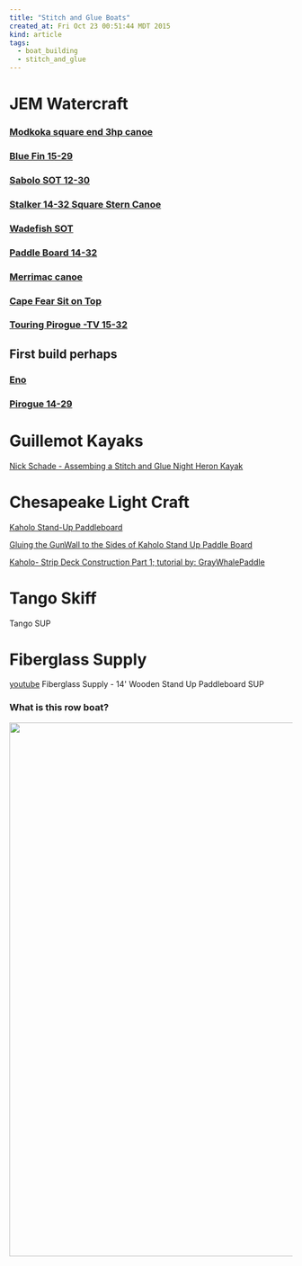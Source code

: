 ```yaml
---
title: "Stitch and Glue Boats"
created_at: Fri Oct 23 00:51:44 MDT 2015
kind: article
tags:
  - boat_building
  - stitch_and_glue
---
```


# JEM Watercraft

### <a href="http://www.jemwatercraft.com/proddetail.php?prod=Muskoka" target="_blank">Modkoka square end 3hp canoe</a>

### <a href="http://www.jemwatercraft.com/proddetail.php?prod=BF15-29" target="_blank">Blue Fin 15-29</a>

### <a href="http://www.jemwatercraft.com/proddetail.php?prod=Sabalo12" target="_blank">Sabolo SOT 12-30</a>

### <a href="http://www.jemwatercraft.com/proddetail.php?prod=Stalker14-34" target="_blank">Stalker 14-32 Square Stern Canoe</a>

### <a href="http://www.jemwatercraft.com/proddetail.php?prod=WF15-2.0" target="_blank">Wadefish SOT</a>

### <a href="http://www.jemwatercraft.com/proddetail.php?prod=PB14-32" target="_blank">Paddle Board 14-32</a>

### <a href="http://www.jemwatercraft.com/proddetail.php?prod=Merrimac" target="_blank">Merrimac canoe</a>

### <a href="http://www.jemwatercraft.com/proddetail.php?prod=CFSOT" target="_blank">Cape Fear Sit on Top</a>

### <a href="http://www.jemwatercraft.com/proddetail.php?prod=TouringPirogueTV15-32" target="_blank">Touring Pirogue -TV 15-32</a>

## First build perhaps

### <a href="http://www.jemwatercraft.com/proddetail.php?prod=Eno" target="_blank">Eno</a>

### <a href="http://www.jemwatercraft.com/proddetail.php?prod=Pirogue14-29" target="_blank">Pirogue 14-29</a>



# Guillemot Kayaks 

<a href="https://www.youtube.com/watch?v=_VXyN6Y3TkA" target="_blank">Nick Schade - Assembing a Stitch and Glue Night Heron Kayak</a>

# Chesapeake Light Craft

<a href="http://www.clcboats.com/shop/boats/boat-plans/kaholo-stand-up-paddleboard.html" target="_blank">Kaholo Stand-Up Paddleboard</a>

<a href="Tricks to Gluing the GunWall to the Sides of Kaholo Stand Up Paddle Board : Part 2" target="_blank">Gluing the GunWall to the Sides of Kaholo Stand Up Paddle Board</a>
 
 

<a href="https://www.youtube.com/watch?v=4HpyIeTVtM8" target="_blank">Kaholo- Strip Deck Construction Part 1; tutorial by: GrayWhalePaddle</a>

# Tango Skiff

Tango SUP

# Fiberglass Supply

<a href="https://www.youtube.com/watch?v=tpeOfTeu3cc" target="_blank">youtube</a>
Fiberglass Supply - 14' Wooden Stand Up Paddleboard SUP

<h3>What is this row boat?</h3>

<img src="/assets/images/rowboat-with-outboard-2-fisherman.jpg" width="950px">

<!--
html boilerplate
<a href="" target="_blank"></a>
<a name=""></a>
<img src="" width="400px">
<ul>
  <li></li>
</ul>
<pre>
</pre>
<p style="margin-bottom: 2em;"></p>
<hr style="border: 0; height: 3px; background: #333; background-image: linear-gradient(to right, #ccc, #333, #ccc);">
<pre><code>
</code></pre>
<math xmlns='http://www.w3.org/1998/Math/MathML' display='block'>
</math>
-->

